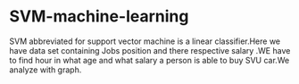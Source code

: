 # SVM-machine-learning
SVM abbreviated for support vector machine is a linear classifier.Here we have data set containing Jobs position and there respective salary .WE have to find hour in what age and what salary a person is able to buy SVU car.We analyze with graph.
